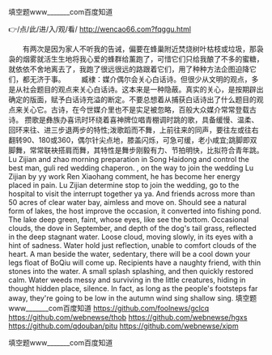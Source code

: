 
填空题www_______com百度知道




👉/点/此/进/入/观/看/ http://wencao66.com?fqggu.html




　　有两次是因为家人不听我的告诫，偏要在蜂巢附近焚烧树叶枯枝或垃圾，那袅袅的烟雾就活生生地将我心爱的蜂群给薰跑了，可惜它们只给我酿了不多的蜜糖，就依依不舍地离去了，我跑了很远很远的路跟着它们，用了种种方法企图迫降它们，都无济于事。
　　臧棣：媒介偶尔会关心白话诗。但很少从文明的观点，多是从社会题目的观点来关心白话诗。这本来是一种隐蔽。真实的关心，是按期辟出确定的版面，赋予白话诗充溢的断定。不要总想着从捕获白话诗出了什么题目的观点来关心它。古诗，在今世媒介里也不是实足被忽略，百般大众媒介常常登载古诗。
攒歌是彝族办喜讯时环绕着喜神牌位唱青棚调时跳的歌，具备缓慢、温柔、回环来往、进三步退两步的特性;泼歌蹈而不舞，上前往来的同声，要往左或往右翻转90、180或360，偶尔针尖点地，膝盖闪烁，可急可缓，老小咸宜;跳脚即双脚舞，常常联袂搭肩而舞，其特性是舞步刚毅有力、节拍明快，比拟符合青年跳。
Lu Zijian and zhao morning preparation in Song Haidong and control the best man, guli red wedding chaperon.
, on the way to join the wedding Lu Zijian by yy work Ren Xiaohang comment, he has become her energy placed in pain.
Lu Zijian determine stop to join the wedding, go to the hospital to visit the interrupt together ya ya.
And friends across more than 50 acres of clear water bay, aimless and move on.
Should see a natural form of lakes, the host improve the occasion, it converted into fishing pond.
The lake deep green, faint, whose eyes, like see the bottom.
Occasional clouds, the dove in September, and depth of the dog's tail grass, reflected in the deep stagnant water.
Loose cloud, moving slowly, in its eyes with a hint of sadness.
Water hold just reflection, unable to comfort clouds of the heart.
A man beside the water, sedentary, there will be a cool down your legs float of BoQiu will come up.
Recipients have a naughty friend, with thin stones into the water.
A small splash splashing, and then quickly restored calm.
Water weeds messy and surviving in the little creatures, hiding in thought hidden place, silence.
In fact, as long as the people's footsteps far away, they're going to be low in the autumn wind sing shallow sing.
填空题www_______com百度知道 https://github.com/foolnews/gclcq
https://github.com/webnewse/thob
https://github.com/webnewse/hgxs
https://github.com/qdouban/pitu
https://github.com/webnewse/xipm





填空题www_______com百度知道
